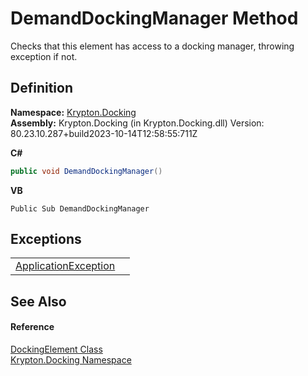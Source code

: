# DemandDockingManager Method


Checks that this element has access to a docking manager, throwing exception if not.



## Definition
**Namespace:** <a href="98399376-cf41-9454-4b4d-4fab2ca20bc7.md">Krypton.Docking</a>  
**Assembly:** Krypton.Docking (in Krypton.Docking.dll) Version: 80.23.10.287+build2023-10-14T12:58:55:711Z

**C#**
``` C#
public void DemandDockingManager()
```
**VB**
``` VB
Public Sub DemandDockingManager
```



## Exceptions
<table>
<tr>
<td><a href="https://learn.microsoft.com/dotnet/api/system.applicationexception" target="_blank" rel="noopener noreferrer">ApplicationException</a></td>
<td /></tr>
</table>

## See Also


#### Reference
<a href="c7e1effe-a990-657a-ec94-d84a8ce57b9a.md">DockingElement Class</a>  
<a href="98399376-cf41-9454-4b4d-4fab2ca20bc7.md">Krypton.Docking Namespace</a>  
